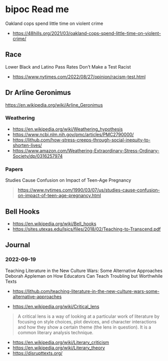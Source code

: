 # bipoc Read me

Oakland cops spend little time on violent crime
* https://48hills.org/2021/03/oakland-cops-spend-little-time-on-violent-crime/

## Race

Lower Black and Latino Pass Rates Don’t Make a Test Racist
* https://www.nytimes.com/2022/08/27/opinion/racism-test.html



## Dr Arline Geronimus

https://en.wikipedia.org/wiki/Arline_Geronimus

### Weathering

* https://en.wikipedia.org/wiki/Weathering_hypothesis
* https://www.ncbi.nlm.nih.gov/pmc/articles/PMC2790000/
* https://lithub.com/how-stress-creeps-through-social-inequity-to-shorten-lives/
* https://www.amazon.com/Weathering-Extraordinary-Stress-Ordinary-Society/dp/0316257974


### Papers


Studies Cause Confusion on Impact of Teen-Age Pregnancy
> https://www.nytimes.com/1990/03/07/us/studies-cause-confusion-on-impact-of-teen-age-pregnancy.html


## Bell Hooks

* https://en.wikipedia.org/wiki/Bell_hooks
* https://sites.utexas.edu/lsjcs/files/2018/02/Teaching-to-Transcend.pdf


## Journal

### 2022-09-19

Teaching Literature in the New Culture Wars: Some Alternative Approaches
Deborah Appleman on How Educators Can Teach Troubling but Worthwhile Texts
* https://lithub.com/teaching-literature-in-the-new-culture-wars-some-alternative-approaches



* https://en.wikipedia.org/wiki/Critical_lens
>A critical lens is a way of looking at a particular work of literature by focusing on style choices, plot devices, and character interactions and how they show a certain theme (the lens in question). It is a common literary analysis technique.
* https://en.wikipedia.org/wiki/Literary_criticism
* https://en.wikipedia.org/wiki/Literary_theory
* https://disrupttexts.org/
